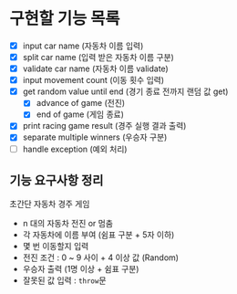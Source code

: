 # 구현할 기능 목록

- [x] input car name (자동차 이름 입력)
- [x] split car name (입력 받은 자동차 이름 구분)
- [x] validate car name (자동차 이름 validate)
- [x] input movement count (이동 횟수 입력)
- [x] get random value until end (경기 종료 전까지 랜덤 값 get)
  - [x] advance of game (전진)
  - [x] end of game (게임 종료)
- [x] print racing game result (경주 실행 결과 출력)
- [x] separate multiple winners (우승자 구분)
- [ ] handle exception (예외 처리)

## 기능 요구사항 정리

초간단 자동차 경주 게임

- n 대의 자동차 전진 or 멈춤
- 각 자동차에 이름 부여 (쉼표 구분 + 5자 이하)
- 몇 번 이동할지 입력
- 전진 조건 : 0 ~ 9 사이 + 4 이상 값 (Random)
- 우승자 출력 (1명 이상 + 쉼표 구분)
- 잘못된 값 입력 : `throw`문
